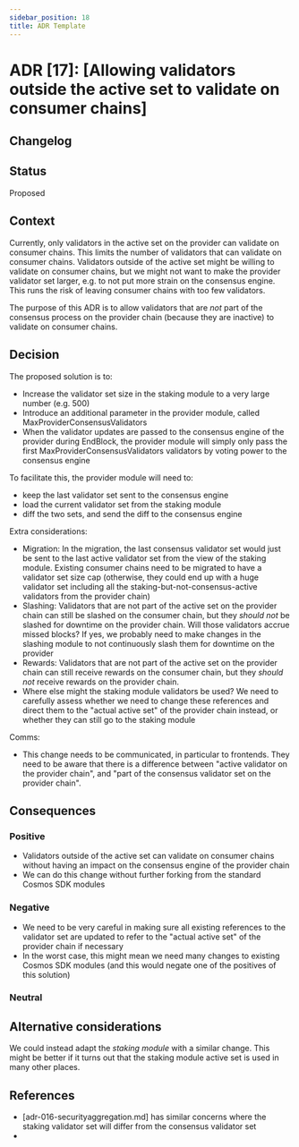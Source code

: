 ```yaml
---
sidebar_position: 18
title: ADR Template
---
```

# ADR [17]: [Allowing validators outside the active set to validate on consumer chains]

## Changelog

## Status

Proposed

## Context

Currently, only validators in the active set on the provider can validate on consumer chains.
This limits the number of validators that can validate on consumer chains. Validators outside of the active set might be willing
to validate on consumer chains, but we might not want to make the provider validator set larger, e.g. to not put more strain on the consensus engine.
This runs the risk of leaving consumer chains with too few validators.

The purpose of this ADR is to allow validators that are *not* part of the consensus process on the provider chain (because they are inactive)
to validate on consumer chains.

## Decision

The proposed solution is to:
* Increase the validator set size in the staking module to a very large number (e.g. 500)
* Introduce an additional parameter in the provider module, called MaxProviderConsensusValidators
* When the validator updates are passed to the consensus engine of the provider during EndBlock, the provider module will simply only pass the first MaxProviderConsensusValidators validators by voting power to the consensus engine

To facilitate this, the provider module will need to:
* keep the last validator set sent to the consensus engine
* load the current validator set from the staking module
* diff the two sets, and send the diff to the consensus engine

Extra considerations:
* Migration: In the migration, the last consensus validator set would just be sent to the last active validator set from the view of the staking module. Existing consumer chains need to be migrated to have a validator set size cap (otherwise, they could end up with a huge validator set including all the staking-but-not-consensus-active validators from the provider chain)
* Slashing: Validators that are not part of the active set on the provider chain can still be slashed on the consumer chain, but they *should not* be slashed for downtime on the provider chain. Will those validators accrue missed blocks? If yes, we probably need to make changes in the slashing module to not continuously slash them for downtime on the provider
* Rewards: Validators that are not part of the active set on the provider chain can still receive rewards on the consumer chain, but they *should not* receive rewards on the provider chain.
* Where else might the staking module validators be used? We need to carefully assess whether we need to change these references and direct them to the "actual active set" of the provider chain instead, or whether they can still go to the staking module

Comms:
* This change needs to be communicated, in particular to frontends. They need to be aware that there is a difference between "active validator on the provider chain", and "part of the consensus validator set on the provider chain".

## Consequences

### Positive

* Validators outside of the active set can validate on consumer chains without having an impact on the consensus engine of the provider chain
* We can do this change without further forking from the standard Cosmos SDK modules

### Negative

* We need to be very careful in making sure all existing references to the validator set are updated to refer to the "actual active set" of the provider chain if necessary
* In the worst case, this might mean we need many changes to existing Cosmos SDK modules (and this would negate one of the positives of this solution)

### Neutral

## Alternative considerations

We could instead adapt the *staking module* with a similar change.
This might be better if it turns out that the staking module active set is used in many other places.

## References

* [adr-016-securityaggregation.md] has similar concerns where the staking validator set will differ from the consensus validator set
* 
